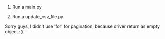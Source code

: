 1. Run a main.py

2. Run a update_csv_file.py

Sorry guys, I didn't use 'for' for pagination,
because driver return as empty object :((
